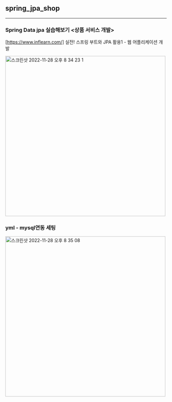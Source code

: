 ## spring_jpa_shop

<hr>

### Spring Data jpa 실습해보기 <상품 서비스 개발>
[https://www.inflearn.com/] 실전! 스프링 부트와 JPA 활용1 - 웹 어플리케이션 개발

<img width="500" alt="스크린샷 2022-11-28 오후 8 34 23 1" src="https://user-images.githubusercontent.com/57839278/204268468-4f2498fd-28a2-463a-9510-350e63256be9.png">

### yml - mysql연동 세팅

<img width="500" alt="스크린샷 2022-11-28 오후 8 35 08" src="https://user-images.githubusercontent.com/57839278/204268438-ec43dc93-c197-4ea9-9a04-9e59668b6875.png">

